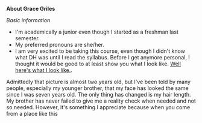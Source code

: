 **About Grace Griles** 

_Basic information_
* I'm academically a junior even though I started as a freshman last semester.
* My preferred pronouns are she/her.
* I am very excited to be taking this course, even though I didn't know what DH was until I read the syllabus.
Before I get anymore personal, I thought it would be good to at least show you what I look like.
[Well here's what I look like.](https://github.com/gracelgriles/ladwhistledownengl350/blob/main/images/profile.jpegsmaller.JPG?raw=true).      
          
Admittedly that picture is almost two years old, but I've been told by many people, especially my younger brother, that my face has looked the same since I was seven years old. The only thing has changed is my hair length. My brother has never failed to give me a reality check when needed and not so needed. However, it's something I appreciate because when you come from a place like this
          
